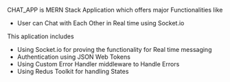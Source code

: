CHAT_APP is MERN Stack Application which offers major Functionalities like
<ul><li>User can Chat with Each Other in Real time using Socket.io </li></ul>

<p>This aplication includes</p> 

<ul><li>Using Socket.io for proving the functionality for Real time messaging </li>
  <li>Authentication using JSON Web Tokens </li>
<li>Using Custom Error Handler middleware to Handle Errors</li>
<li>Using Redus Toolkit for handling States</li>
